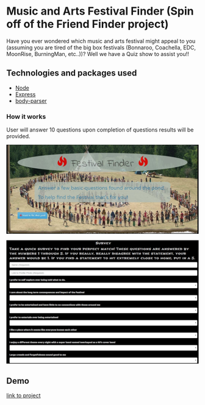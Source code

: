 # Music and Arts Festival Finder (Spin off of the Friend Finder project)

Have you ever wondered which music and arts festival might appeal to you (assuming you are tired of the big box festivals (Bonnaroo, Coachella, EDC, MoonRise, BurningMan, etc..))? Well we have a Quiz show to assist you!!

## Technologies and packages used

* [Node](https://nodejs.org/en/about/)
* [Express](https://github.com/expressjs/express)
* [body-parser](https://github.com/expressjs/body-parser)

### How it works
User will answer 10 questions upon completion of questions results will be provided.

![homePage](https://github.com/welljer/theresASnakeInMyBootsyCollins/blob/master/app/data/media/home.JPG)

![surveyPage](https://github.com/welljer/theresASnakeInMyBootsyCollins/blob/master/app/data/media/survey.JPG)

## Demo

[link to project](https://safe-wave-41722.herokuapp.com/)
